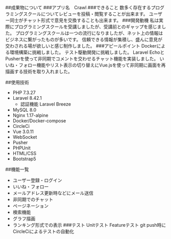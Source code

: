 ##成果物について
###アプリ名　Crawl
###できること
数多く存在するプログラミングスクールについてレビューを投稿・閲覧することが出来ます。
ユーザー同士がチャット形式で意見を交換することも出来ます。
###開発動機
私は実際にプログラミングスクールを受講しましたが、受講前とのギャップを感じました。
プログラミングスクールは一つの流行になりましたが、ネット上の情報はビジネスに繋がったものが多いです。
信頼できる情報が集積し、盛んに意見が交わされる場が欲しいと感じ制作しました。
###アピールポイント
Dockerによる環境構築に挑戦しました。
テスト駆動開発に挑戦しました。
Laravel EchoとPusherを使って非同期でコメントを交わせるチャット機能を実装しました。
いいね・フォロー機能やリスト表示の切り替えにVue.jsを使って非同期に画面を再描画する技術を取り入れました。


##使用技術
- PHP 7.3.27
- Laravel 8.42.1
  - 認証機能 Laravel Breeze
- MySQL 8.0
- Nginx 1.17-alpine
- Docker/Docker-compose
- CircleCi
- Vue 3.0.11
- WebSocket
- Pusher
- PHPUnit
- HTML/CSS
- Bootstrap5

##機能一覧
- ユーザー登録・ログイン
- いいね・フォロー
- メールアドレス更新時などにメール送信
- 非同期でのチャット
- ページネーション
- 検索機能
- グラフ描画
- ランキング形式での表示
###テスト
Unitテスト
Featureテスト
git push時にCircleCiによるテストの自動化